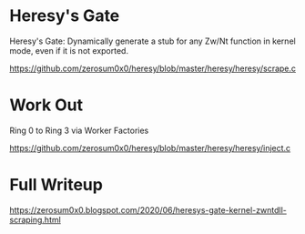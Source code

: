 # Heresy's Gate

Heresy's Gate: Dynamically generate a stub for any Zw/Nt function in kernel mode, even if it is not exported.

https://github.com/zerosum0x0/heresy/blob/master/heresy/heresy/scrape.c

# Work  Out

Ring 0 to Ring 3 via Worker Factories

https://github.com/zerosum0x0/heresy/blob/master/heresy/heresy/inject.c

# Full Writeup

https://zerosum0x0.blogspot.com/2020/06/heresys-gate-kernel-zwntdll-scraping.html
